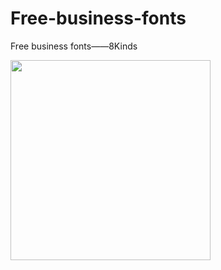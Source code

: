 # Free-business-fonts
Free business fonts——8Kinds

<img src="http://file.digitaling.com/eImg/uimages/20170412/1491965771789459.png" height="320px" title="1491965771789459.png"  alt=""/>
